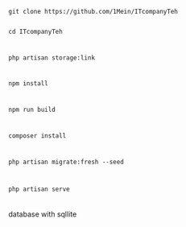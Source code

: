 <code>
git clone https://github.com/1Mein/ITcompanyTeh

cd ITcompanyTeh

php artisan storage:link

npm install

npm run build

composer install

php artisan migrate:fresh --seed

php artisan serve
</code>
<br><br><br>
database with sqllite
